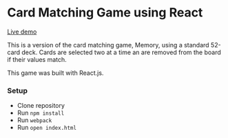 # Card Matching Game using React

[Live demo][github-pages]

[github-pages]: https://mellauyellow.github.io/matching_game/

This is a version of the card matching game, Memory, using a standard 52-card deck. Cards are selected two at a time an are removed from the board if their values match.

This game was built with React.js.

### Setup

  + Clone repository
  + Run `npm install`
  + Run `webpack`
  + Run `open index.html`
